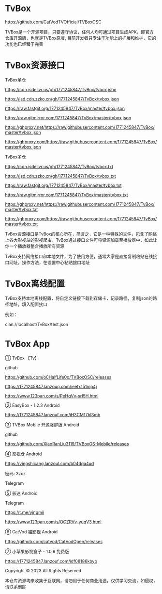 # TvBox

https://github.com/CatVodTVOfficial/TVBoxOSC

TVBox是一个开源项目，只要遵守协议，任何人均可通过项目生成APK，即官方仓库开源版，也就是TVBox原版, 目前开发者只专注于功能上的扩展和维护，它的功能也已经臻于完善

# TvBox资源接口

TvBox单仓

https://cdn.jsdelivr.us/gh/1771245847/TvBox/tvbox.json

https://jsd.cdn.zzko.cn/gh/1771245847/TvBox/tvbox.json

https://raw.fastgit.org/1771245847/TvBox/master/tvbox.json

https://raw.gitmirror.com/1771245847/TvBox/master/tvbox.json

https://ghproxy.net/https://raw.githubusercontent.com/1771245847/TvBox/master/tvbox.json

https://ghproxy.com/https://raw.githubusercontent.com/1771245847/TvBox/master/tvbox.json

TvBox多仓

https://cdn.jsdelivr.us/gh/1771245847/TvBox/tvbox.txt

https://jsd.cdn.zzko.cn/gh/1771245847/TvBox/tvbox.txt

https://raw.fastgit.org/1771245847/TvBox/master/tvbox.txt

https://raw.gitmirror.com/1771245847/TvBox/master/tvbox.txt

https://ghproxy.net/https://raw.githubusercontent.com/1771245847/TvBox/master/tvbox.txt

https://ghproxy.com/https://raw.githubusercontent.com/1771245847/TvBox/master/tvbox.txt

TvBox资源接口是TvBox的核心所在，简言之，它是一种特殊的文件，包含了网络上各大影视站的影视爬虫，TvBox通过接口文件可将资源加载至播放器中，如此让你一个播放器整合播放所有资源

TvBox支持网络接口和本地文件，为了使用方便，通常大家是直接复制粘贴在线接口网址，操作方法，在设置中心粘贴接口地址

# TvBox离线配置

TvBox支持本地离线配置，将自定义链接下载到存储卡，记录路径，复制json的路径地址，填入配置接口

例如：

clan://localhost/TvBox/test.json

# TvBox  App

① TvBox 【Tv】

github

https://github.com/o0HalfLife0o/TVBoxOSC/releases

https://1771245847.lanzouq.com/ieetx151mp4j

https://www.123pan.com/s/PeHqVv-srI5H.html

② EasyBox - 1.2.3  Android

https://1771245847.lanzouf.com/iH3CM17bl3mb

③ TVBox Mobile 开源竖屏版 Android

github

https://github.com/XiaoRanLiu3119/TVBoxOS-Mobile/releases

④ 影视仓 Android

https://yingshicang.lanzoul.com/b04dqa4ud

密码: 3zcz

Telegram

⑤ 影迷 Android

Telegram

https://t.me/yingmii

https://www.123pan.com/s/OCZRVv-yuqV3.html

⑥ CatVod 猫影视 Android

https://github.com/catvod/CatVodOpen/releases

⑦ 小苹果影视盒子 - 1.0.9 免费版 

https://1771245847.lanzouf.com/idf08186kbyb

Copyright © 2023 All Rights Reserved

本仓库资源均来收集于互联网，请勿用于任何商业用途，仅供学习交流，如侵权，请联系删除
